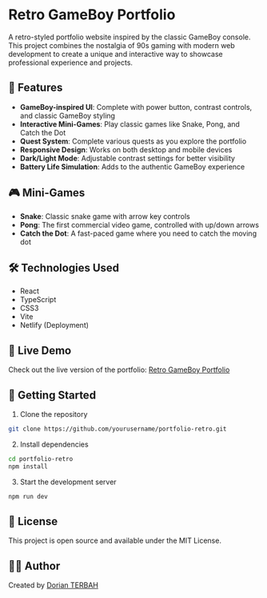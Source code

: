 # Retro GameBoy Portfolio

A retro-styled portfolio website inspired by the classic GameBoy console. This project combines the nostalgia of 90s gaming with modern web development to create a unique and interactive way to showcase professional experience and projects.

## 🌟 Features

- **GameBoy-inspired UI**: Complete with power button, contrast controls, and classic GameBoy styling
- **Interactive Mini-Games**: Play classic games like Snake, Pong, and Catch the Dot
- **Quest System**: Complete various quests as you explore the portfolio
- **Responsive Design**: Works on both desktop and mobile devices
- **Dark/Light Mode**: Adjustable contrast settings for better visibility
- **Battery Life Simulation**: Adds to the authentic GameBoy experience

## 🎮 Mini-Games

- **Snake**: Classic snake game with arrow key controls
- **Pong**: The first commercial video game, controlled with up/down arrows
- **Catch the Dot**: A fast-paced game where you need to catch the moving dot

## 🛠️ Technologies Used

- React
- TypeScript
- CSS3
- Vite
- Netlify (Deployment)

## 🚀 Live Demo

Check out the live version of the portfolio: [Retro GameBoy Portfolio](https://dterbah-portfolio-retro.netlify.app/)

## 🎯 Getting Started

1. Clone the repository

```bash
git clone https://github.com/yourusername/portfolio-retro.git
```

2. Install dependencies

```bash
cd portfolio-retro
npm install
```

3. Start the development server

```bash
npm run dev
```

## 📝 License

This project is open source and available under the MIT License.

## 👨‍💻 Author

Created by [Dorian TERBAH](https://github.com/dterbah)
